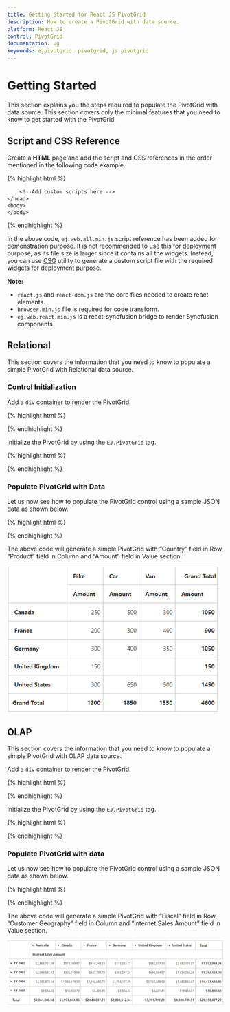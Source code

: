 ```yaml
---
title: Getting Started for React JS PivotGrid
description: How to create a PivotGrid with data source.
platform: React JS
control: PivotGrid
documentation: ug
keywords: ejpivotgrid, pivotgrid, js pivotgrid
---
```


# Getting Started

This section explains you the steps required to populate the PivotGrid with data source. This section covers only the minimal features that you need to know to get started with the PivotGrid.

## Script and CSS Reference

Create a **HTML** page and add the script and CSS references in the order mentioned in the following code example.

{% highlight html %}

<!DOCTYPE html>
<html>
    <head>
        <!-- Essential Studio for JavaScript  theme reference -->
        <link rel="stylesheet" href="http://cdn.syncfusion.com/14.3.0.49/js/web/bootstrap-theme/ej.web.all.min.css" />           
        <!--  react script  -->
        <script src="https://cdnjs.cloudflare.com/ajax/libs/react/15.2.1/react.js"></script>
        <script src="https://cdnjs.cloudflare.com/ajax/libs/react/15.2.1/react-dom.js"></script>
        <script src="https://cdnjs.cloudflare.com/ajax/libs/babel-core/5.8.34/browser.min.js"></script>
        <!--  jquery script  -->
        <script src="https://code.jquery.com/jquery-3.0.0.min.js"></script>
        <!-- Essential JS UI widget -->    
        <script src="http://cdn.syncfusion.com/14.3.0.49/js/web/ej.web.all.min.js"></script>
        <script src="http://cdn.syncfusion.com/14.3.0.49/js/common/ej.web.react.min.js"></script>

        <!--Add custom scripts here -->
    </head>
    <body>
    </body>
</html>

{% endhighlight %}

In the above code, `ej.web.all.min.js` script reference has been added for demonstration purpose. It is not recommended to use this for deployment purpose, as its file size is larger since it contains all the widgets. Instead, you can use [CSG](http://csg.syncfusion.com/# "") utility to generate a custom script file with the required widgets for deployment purpose.

**Note:**

* `react.js` and `react-dom.js` are the core files needed to create react elements.
* `browser.min.js` file is required for code transform.
* `ej.web.react.min.js`  is a react-syncfusion bridge to render Syncfusion components.

## Relational

This section covers the information that you need to know to populate a simple PivotGrid with Relational data source.

### Control Initialization

Add a `div` container to render the PivotGrid.

{% highlight html %}

<!DOCTYPE html>
<html> 
    <body>
        <div id="PivotGrid1" style="width:99%;"></div>
    </body>
</html>

{% endhighlight %}

Initialize the PivotGrid by using the `EJ.PivotGrid` tag.

{% highlight html %}

<!DOCTYPE html>
<html>
    <head>
        <style>
            #Relational{
                width: 800px;
                height: 450px;
                overflow: auto;
            }
        </style>
    </head>       
    <body>
        <div id="PivotGrid1" style="width:99%;"></div>
        <script type="text/babel">
             ReactDOM.render(
                 <EJ.PivotGrid id="Relational"></EJ.PivotGrid>,
                 document.getElementById('PivotGrid1')
             );  
        </script>
    </body>
</html>

{% endhighlight %}

### Populate PivotGrid with Data

Let us now see how to populate the PivotGrid control using a sample JSON data as shown below.

{% highlight html %}

<script type="text/babel">
    var pivot_dataset = [
        { Amount: 100, Country: "Canada", Date: "FY 2005", Product: "Bike", Quantity: 2, State: "Alberta" },
        { Amount: 200, Country: "Canada", Date: "FY 2006", Product: "Van", Quantity: 3, State: "British Columbia" },
        { Amount: 300, Country: "Canada", Date: "FY 2007", Product: "Car", Quantity: 4, State: "Brunswick" },
        { Amount: 150, Country: "Canada", Date: "FY 2008", Product: "Bike", Quantity: 3, State: "Manitoba" },
        { Amount: 200, Country: "Canada", Date: "FY 2006", Product: "Car", Quantity: 4, State: "Ontario" },
        { Amount: 100, Country: "Canada", Date: "FY 2007", Product: "Van", Quantity: 1, State: "Quebec" },
        { Amount: 200, Country: "France", Date: "FY 2005", Product: "Bike", Quantity: 2, State: "Charente-Maritime" },
        { Amount: 250, Country: "France", Date: "FY 2006", Product: "Van", Quantity: 4, State: "Essonne" },
        { Amount: 300, Country: "France", Date: "FY 2007", Product: "Car", Quantity: 3, State: "Garonne (Haute)" },
        { Amount: 150, Country: "France", Date: "FY 2008", Product: "Van", Quantity: 2, State: "Gers" },
        { Amount: 200, Country: "Germany", Date: "FY 2006", Product: "Van", Quantity: 3, State: "Bayern" },
        { Amount: 250, Country: "Germany", Date: "FY 2007", Product: "Car", Quantity: 3, State: "Brandenburg" },
        { Amount: 150, Country: "Germany", Date: "FY 2008", Product: "Car", Quantity: 4, State: "Hamburg" },
        { Amount: 200, Country: "Germany", Date: "FY 2008", Product: "Bike", Quantity: 4, State: "Hessen" },
        { Amount: 150, Country: "Germany", Date: "FY 2007", Product: "Van", Quantity: 3, State: "Nordrhein-Westfalen" },
        { Amount: 100, Country: "Germany", Date: "FY 2005", Product: "Bike", Quantity: 2, State: "Saarland" },
        { Amount: 150, Country: "United Kingdom", Date: "FY 2008", Product: "Bike", Quantity: 5, State: "England" },
        { Amount: 250, Country: "United States", Date: "FY 2007", Product: "Car", Quantity: 4, State: "Alabama" },
        { Amount: 200, Country: "United States", Date: "FY 2005", Product: "Van", Quantity: 4, State: "California" },
        { Amount: 100, Country: "United States", Date: "FY 2006", Product: "Bike", Quantity: 2, State: "Colorado" },
        { Amount: 150, Country: "United States", Date: "FY 2008", Product: "Car", Quantity: 3, State: "New Mexico" },
        { Amount: 200, Country: "United States", Date: "FY 2005", Product: "Bike", Quantity: 4, State: "New York" },
        { Amount: 250, Country: "United States", Date: "FY 2008", Product: "Car", Quantity: 3, State: "North Carolina" },
        { Amount: 300, Country: "United States", Date: "FY 2007", Product: "Van", Quantity: 4, State: "South Carolina" }
    ];
    var  pivotdataSource = {
        data: pivot_dataset, 
        rows: [
                  { fieldName: "Country", fieldCaption: "Country" },
                  { fieldName: "State", fieldCaption: "State" }
              ], 
        columns: [{ fieldName: "Product", fieldCaption: "Product" }], 
        values: [
                    { fieldName: "Amount", fieldCaption: "Amount" },
                    { fieldName: "Quantity", fieldCaption: "Quantity" }
                ],
        filters: []
    };
   
    $(function(){
      ReactDOM.render(
        <EJ.PivotGrid id="Relational" dataSource= {pivotdataSource}></EJ.PivotGrid>,
        document.getElementById('PivotGrid1')
      );
    });
</script>

{% endhighlight %}

The above code will generate a simple PivotGrid with “Country” field in Row, “Product” field in Column and “Amount” field in Value section.

![](getting-started_images/purejs.png)

## OLAP

This section covers the information that you need to know to populate a simple PivotGrid with OLAP data source.

Add a `div` container to render the PivotGrid.

{% highlight html %}

<!DOCTYPE html>
<html> 
    <body>
        <div id="PivotGrid1" style="width:99%;"></div>
    </body>
</html>

{% endhighlight %}

Initialize the PivotGrid by using the `EJ.PivotGrid` tag.

{% highlight html %}

<!DOCTYPE html>
<html>
    <head>
        <style>
          #Olap{
            width: 800px;
            height: 450px;
            overflow: auto;
          }
        </style>
    </head>       
    <body>
        <div id="PivotGrid1" style="width:99%;"></div>
        <script type="text/babel">
             ReactDOM.render(
                   <EJ.PivotGrid id="Olap"></EJ.PivotGrid>,
                   document.getElementById('PivotGrid1')
             );  
        </script>
    </body>
</html>

{% endhighlight %}

### Populate PivotGrid with data

Let us now see how to populate the PivotGrid control using a sample JSON data as shown below.

{% highlight html %}

<script type="text/babel">
    var Olap_dataSource={
        data: "http://bi.syncfusion.com/olap/msmdpump.dll", 
        catalog: "Adventure Works DW 2008 SE", //"Adventure Works DW 2008 SEtandard Edition
        cube: "Adventure Works", rows: [{ fieldName: "[Date].[Fiscal]" }], columns: [{ fieldName: "[Customer].[Customer Geography]" }],
        values: [{ measures: [{ fieldName: "[Measures].[Internet Sales Amount]" }], axis: "columns" }]    
    };

    $(function(){
      ReactDOM.render(
        <EJ.PivotGrid id="Olap" dataSource= {Olap_dataSource}></EJ.PivotGrid>,
        document.getElementById('PivotGrid1')
      );
    });
</script>

{% endhighlight %}

The above code will generate a simple PivotGrid with “Fiscal” field in Row, “Customer Geography” field in Column and “Internet Sales Amount” field in Value section.

![](getting-started_images/Olap.png)